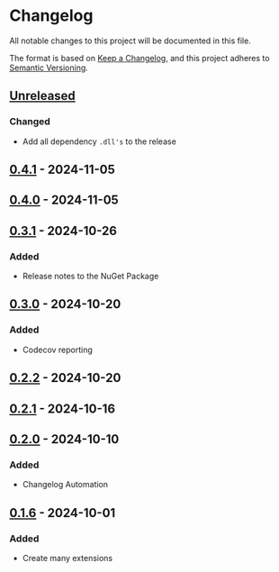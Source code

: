 # Changelog

All notable changes to this project will be documented in this file.

The format is based on [Keep a Changelog](https://keepachangelog.com/en/1.1.0/),
and this project adheres to [Semantic Versioning](https://semver.org/spec/v2.0.0.html).

## [Unreleased]

### Changed

- Add all dependency `.dll's` to the release

## [0.4.1] - 2024-11-05

## [0.4.0] - 2024-11-05

## [0.3.1] - 2024-10-26

### Added

- Release notes to the NuGet Package

## [0.3.0] - 2024-10-20

### Added

- Codecov reporting

## [0.2.2] - 2024-10-20

## [0.2.1] - 2024-10-16

## [0.2.0] - 2024-10-10

### Added

- Changelog Automation

## [0.1.6] - 2024-10-01

### Added

- Create many extensions

[Unreleased]: https://github.com/TJC-Tools/TJC.TimeExtensions/compare/v0.4.1...HEAD

[0.4.1]: https://github.com/TJC-Tools/TJC.TimeExtensions/compare/v0.4.0...v0.4.1

[0.4.0]: https://github.com/TJC-Tools/TJC.TimeExtensions/compare/v0.3.1...v0.4.0

[0.3.1]: https://github.com/TJC-Tools/TJC.TimeExtensions/compare/v0.3.0...v0.3.1

[0.3.0]: https://github.com/TJC-Tools/TJC.TimeExtensions/compare/v0.2.2...v0.3.0

[0.2.2]: https://github.com/TJC-Tools/TJC.TimeExtensions/compare/v0.2.1...v0.2.2

[0.2.1]: https://github.com/TJC-Tools/TJC.TimeExtensions/compare/v0.2.0...v0.2.1

[0.2.0]: https://github.com/TJC-Tools/TJC.TimeExtensions/compare/v0.1.6...v0.2.0

[0.1.6]: https://github.com/TJC-Tools/TJC.TimeExtensions/releases/tag/v0.1.6
